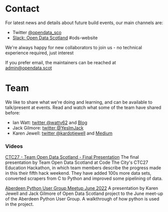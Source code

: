 # Contact

For latest news and details about future build events, our main channels are:
* Twitter [@opendata_sco](https://twitter.com/opendata_sco)
* [Slack: Open Data Scotland](https://join.slack.com/t/opendatascotland/shared_invite/zt-yfcc64tg-xIF1cOxkWbKZqI8ZBPzkGg) #ods-website

We're always happy for new collaborators to join us - no technical experience required, just interest

If you prefer email, the maintainers can be reached at [admin@opendata.scot](mailto:admin@opendata.scot)

# Team
We like to share what we're doing and learning, and can be available to talk/present at events. Read and watch what some of the team have shared before:

- Ian Watt: [twitter @watty62](https://twitter.com/watty62) and [Blog](http://watty62.co.uk/category/open_data/)
- Jack Gilmore: [twitter @YesImJack](https://twitter.com/YesImJack)
- Karen Jewell: [twitter @kardotjewell](https://twitter.com/kardotjewell) and [Medium](https://medium.com/@kar.jewell)

### Videos
[CTC27 - Team Open Data Scotland - Final Presentation](https://www.youtube.com/watch?v=BFhb0jLyN18)
The final presentation by Team Open Data Scotland at Code The City's CTC27 Education Hackathon, in which team members describe the progress made in this their fifth hack weekend. They have added 100s more data sets, converted scrapers from C to Python and improved some pipelining of data.

[Aberdeen Python User Group Meetup June 2022](https://youtu.be/BkObqn-ViUs)
A presentation by Karen Jewell and Jack Gilmore of Open Data Scotland project to the June meet-up of the Aberdeen Python User Group. A walkthrough of how python is used in the project.

